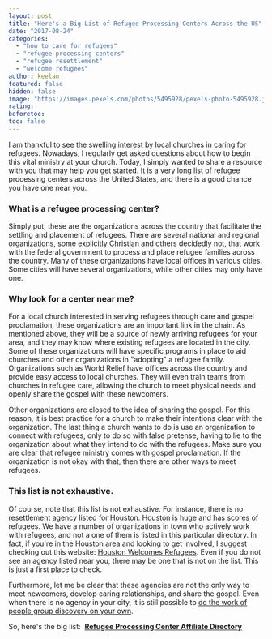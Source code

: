 ```yaml
---
layout: post
title: "Here's a Big List of Refugee Processing Centers Across the US"
date: "2017-08-24"
categories: 
  - "how to care for refugees"
  - "refugee processing centers"
  - "refugee resettlement"
  - "welcome refugees"
author: keelan
featured: false
hidden: false
image: "https://images.pexels.com/photos/5495928/pexels-photo-5495928.jpeg?auto=compress&cs=tinysrgb&w=1260&h=750&dpr=1"
rating:
beforetoc:
toc: false
---
```


I am thankful to see the swelling interest by local churches in caring for refugees. Nowadays, I regularly get asked questions about how to begin this vital ministry at your church. Today, I simply wanted to share a resource with you that may help you get started. It is a very long list of refugee processing centers across the United States, and there is a good chance you have one near you.

### What is a refugee processing center?

Simply put, these are the organizations across the country that facilitate the settling and placement of refugees. There are several national and regional organizations, some explicitly Christian and others decidedly not, that work with the federal government to process and place refugee families across the country. Many of these organizations have local offices in various cities. Some cities will have several organizations, while other cities may only have one.

### Why look for a center near me?

For a local church interested in serving refugees through care and gospel proclamation, these organizations are an important link in the chain. As mentioned above, they will be a source of newly arriving refugees for your area, and they may know where existing refugees are located in the city. Some of these organizations will have specific programs in place to aid churches and other organizations in "adopting" a refugee family. Organizations such as World Relief have offices across the country and provide easy access to local churches. They will even train teams from churches in refugee care, allowing the church to meet physical needs and openly share the gospel with these newcomers.

Other organizations are closed to the idea of sharing the gospel. For this reason, it is best practice for a church to make their intentions clear with the organization. The last thing a church wants to do is use an organization to connect with refugees, only to do so with false pretense, having to lie to the organization about what they intend to do with the refugees. Make sure you are clear that refugee ministry comes with gospel proclamation. If the organization is not okay with that, then there are other ways to meet refugees.

### This list is not exhaustive.

Of course, note that this list is not exhaustive. For instance, there is no resettlement agency listed for Houston. Houston is huge and has scores of refugees. We have a number of organizations in town who actively work with refugees, and not a one of them is listed in this particular directory. In fact, if you're in the Houston area and looking to get involved, I suggest checking out this website: [Houston Welcomes Refugees](https://www.houstonwelcomesrefugees.com/). Even if you do not see an agency listed near you, there may be one that is not on the list. This is just a first place to check.

Furthermore, let me be clear that these agencies are not the only way to meet newcomers, develop caring relationships, and share the gospel. Even when there is no agency in your city, it is still possible to [do the work of people group discovery on your own](http://blog.keelancook.com/2016/10/heres-an-easy-checklist-for-getting-started-with-people-group-ministry.html).

So, here's the big list:  [**Refugee Processing Center Affiliate Directory**](https://static1.squarespace.com/static/580e4274e58c624696efadc6/t/599b7780e4fcb5eef56ae340/1503360896601/Public+Affiliate+Directory+8-21-17.pdf)
